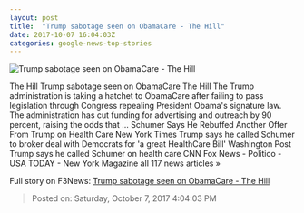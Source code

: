 ```yaml
---
layout: post
title:  "Trump sabotage seen on ObamaCare - The Hill"
date: 2017-10-07 16:04:03Z
categories: google-news-top-stories
---
```


![Trump sabotage seen on ObamaCare - The Hill](http://thehill.com/sites/default/files/blogs/trump_meadows_ryan.jpg)

The Hill Trump sabotage seen on ObamaCare The Hill The Trump administration is taking a hatchet to ObamaCare after failing to pass legislation through Congress repealing President Obama's signature law. The administration has cut funding for advertising and outreach by 90 percent, raising the odds that ... Schumer Says He Rebuffed Another Offer From Trump on Health Care New York Times Trump says he called Schumer to broker deal with Democrats for 'a great HealthCare Bill' Washington Post Trump says he called Schumer on health care CNN Fox News - Politico - USA TODAY - New York Magazine all 117 news articles »


Full story on F3News: [Trump sabotage seen on ObamaCare - The Hill](http://www.f3nws.com/n/ZyGsqH)

> Posted on: Saturday, October 7, 2017 4:04:03 PM

